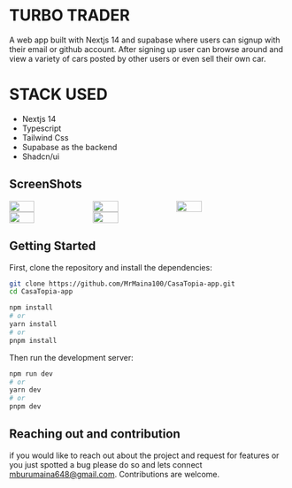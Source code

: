 

# TURBO TRADER
A web app built with Nextjs 14 and supabase where users can signup with their email or github account. After signing up user can browse around and view a variety of cars posted by other users or even sell their own car.  

#  STACK USED
- Nextjs 14
- Typescript
- Tailwind Css
- Supabase as the backend
- Shadcn/ui

<h2>ScreenShots</h2>
<div style="display: flex; ">
<img src='https://github.com/MrMaina100/CarMarket/assets/91890976/89f347ee-8de3-49d1-aebf-1804c4c76788' width='30%' height='30%'  />
<img src='https://github.com/MrMaina100/CarMarket/assets/91890976/f9df96f4-ed5b-4cc6-91d4-6f3dafd0d74b' width='30%' height='30%'  />
<img src='https://github.com/MrMaina100/CarMarket/assets/91890976/bf39caba-bc48-4768-a2e9-7b63deac9515' width='30%' height='30%'  />

</div>

<div style="display: flex; ">
<img src='https://github.com/MrMaina100/CarMarket/assets/91890976/3e1e40a8-f55a-4ad2-ad9d-39c5abb80db5' width='30%' height='30%'  />
<img src='https://github.com/MrMaina100/CarMarket/assets/91890976/8bee532e-3a32-475b-876c-703b5b0c5b08' width='30%' height='30%'  />

</div>

## Getting Started
First, clone the repository and install the dependencies:

```bash
git clone https://github.com/MrMaina100/CasaTopia-app.git
cd CasaTopia-app

npm install
# or
yarn install
# or
pnpm install

```

Then run the development server:

```bash
npm run dev
# or
yarn dev
# or
pnpm dev
```
## Reaching out and contribution 
if you would like to reach out about the project and request for features or you just spotted a bug please do so and lets connect  mburumaina648@gmail.com. Contributions are welcome.




